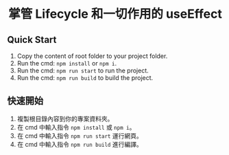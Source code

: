 <h1 align="center">掌管 Lifecycle 和一切作用的 useEffect</h1>

## Quick Start

1. Copy the content of root folder to your project folder.
2. Run the cmd: `npm install` or `npm i`.
3. Run the cmd: `npm run start` to run the project.
4. Run the cmd: `npm run build` to build the project.

## 快速開始

1. 複製根目錄內容到你的專案資料夾。
2. 在 cmd 中輸入指令 `npm install` 或 `npm i`。
3. 在 cmd 中輸入指令 `npm run start` 運行網頁。
4. 在 cmd 中輸入指令 `npm run build` 進行編譯。
